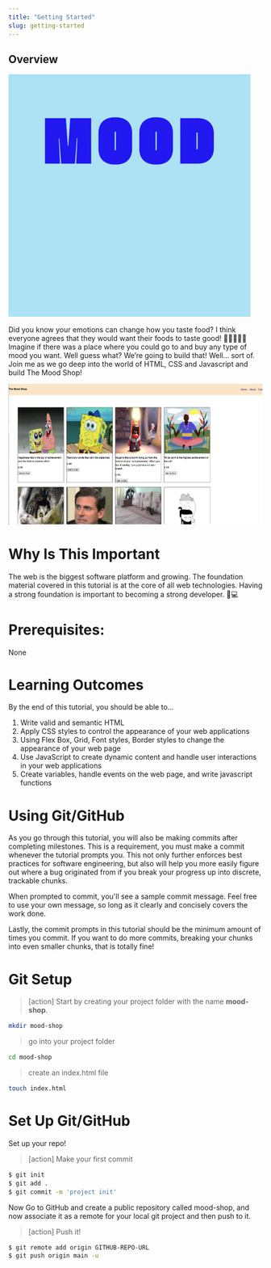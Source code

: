 ```yaml
---
title: "Getting Started"
slug: getting-started
---
```


## Overview
![Mood Gif](assets/01_getting-started_mood.gif "Mood Gif")

Did you know your emotions can change how you taste food?  I think everyone agrees that they would want their foods to taste good! 🥗🍔🍕🍇😋
Imagine if there was a place where you could go to and buy any type of mood you want.
Well guess what? We’re going to build that! Well… sort of.
Join me as we go deep into the world of HTML, CSS and Javascript and build The Mood Shop!

![End product](assets/02_getting-started_items-display.png "End product")

# Why Is This Important

The web is the biggest software platform and growing. The foundation material covered in this tutorial is at the core of all web technologies. Having a strong foundation is important to becoming a strong developer. 💪💻


# Prerequisites:

None

# Learning Outcomes

By the end of this tutorial, you should be able to...

1. Write valid and semantic HTML
1. Apply CSS styles to control the appearance of your web applications
1. Using Flex Box, Grid, Font styles, Border styles to change the appearance of your web page
1. Use JavaScript to create dynamic content and handle user interactions in your web applications
1. Create variables, handle events on the web page, and write javascript functions



# Using Git/GitHub

As you go through this tutorial, you will also be making commits after completing milestones. This is a requirement, you must make a commit whenever the tutorial prompts you. This not only further enforces best practices for software engineering, but also will help you more easily figure out where a bug originated from if you break your progress up into discrete, trackable chunks.

When prompted to commit, you'll see a sample commit message. Feel free to use your own message, so long as it clearly and concisely covers the work done.

Lastly, the commit prompts in this tutorial should be the minimum amount of times you commit. If you want to do more commits, breaking your chunks into even smaller chunks, that is totally fine!


# Git Setup

> [action] Start by creating your project folder with the name **mood-shop**.
>
```bash
mkdir mood-shop
```
>
> go into your project folder
>
```bash
cd mood-shop
```
>
> create an index.html file
>
```bash
touch index.html
```


# Set Up Git/GitHub

Set up your repo!

>[action]
> Make your first commit
>
```bash
$ git init
$ git add .
$ git commit -m 'project init'
```

Now Go to GitHub and create a public repository called mood-shop, and now associate it as a remote for your local git project and then push to it.

>[action]
> Push it!
>
```bash
$ git remote add origin GITHUB-REPO-URL
$ git push origin main -u
```
